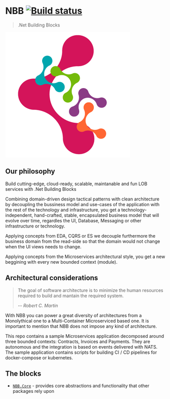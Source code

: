# NBB [![Build status](https://dev.azure.com/totalsoft//NBB/_apis/build/status/NBB-CI-GitHub)](https://dev.azure.com/totalsoft/NBB/_build/latest?definitionId=35)
>.Net Building Blocks

![Building blocks](assets/img/appicon.png)

## Our philosophy
Build cutting-edge, cloud-ready, scalable, maintanable and fun LOB services with .Net Building Blocks

Combining domain-driven design tactical patterns with clean architecture by decoupling the bussiness model and use-cases of the application with the rest of the technology and infrastructure, you get a technology-independent, hand-crafted, stable, encapsulated business model that will evolve over time, regardles the UI, Database, Messaging or other infrastructure or technology.

Applying concepts from EDA, CQRS or ES we decouple furthermore the business domain from the read-side so that the domain would not change when the UI views needs to change.

Applying concepts from the Microservices architectural style, you get a new beggining with every new bounded context (module).

## Architectural considerations
> The goal of software architecture is to minimize the human resources required to build and mantain the required system.
>
> -- <cite>Robert C. Martin</cite>

With NBB you can power a great diversity of architectures from a Monolythical one to a Multi-Container Microserviced based one.
It is important to mention that NBB does not impose any kind of architecture.

This repo contains a sample Microservices application decomposed around three bounded contexts: Contracts, Invoices and Payments. 
They are autonomous and the integration is based on events delivered with NATS.
The sample application contains scripts for building CI / CD pipelines for docker-compose or kubernetes.
## The blocks
- [`NBB.Core`](./src/Core#readme) - provides core abstractions and functionality that other packages rely upon